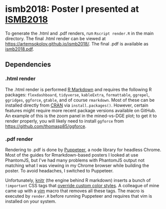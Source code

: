 # ismb2018: Poster I presented at [ISMB2018](https://www.iscb.org/ismb2018)

To generate the .html and .pdf renders, run `Rscript render.R` in the main directory. The final .html render can be viewed at https://artemsokolov.github.io/ismb2018/. The final .pdf is available as [ismb2018.pdf](https://github.com/ArtemSokolov/ismb2018/blob/master/ismb2018.pdf).

## Dependencies

### .html render
The .html render is performed [R Markdown](https://rmarkdown.rstudio.com) and requires the following R packages: `flexdashboard`, `tidyverse`, `kableExtra`, `formattable`, `ggrepel`, `ggridges`, `ggforce`, `gtable`, and of course `rmarkdown`. Most of these can be installed directly from [CRAN](https://cran.r-project.org/) via `install.packages()`. However, certain features might require more recent package versions available on GitHub. An example of this is the zoom panel in the mined-vs-DGE plot; to get it to render properly, you will likely need to install `ggforce` from https://github.com/thomasp85/ggforce.

### .pdf render
Rendering to .pdf is done by [Puppeteer](https://developers.google.com/web/tools/puppeteer/), a node library for headless Chrome. Most of the guides for Rmarkdown-based posters I looked at use PhantomJS, but I've had many problems with PhantomJS output not matching what I was viewing in my Chrome browser while building the poster. To avoid headaches, I switched to Puppeteer.

Unfortunately, [knitr](https://yihui.name/knitr/) (the engine behind R markdown) inserts a bunch of `!important` CSS tags that [override custom color styles](https://stackoverflow.com/questions/50971866/puppeteer-doesnt-respect-colors-when-exporting-rmarkdown-render-to-pdf). A colleague of mine came up with a [vim](https://www.vim.org/) macro that removes all these tags. The macro is executed by `render.R` before running Puppeteer and requires that vim is installed on your system.
